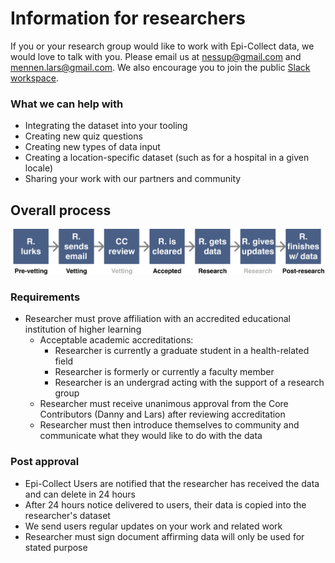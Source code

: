 # Information for researchers

If you or your research group would like to work with Epi-Collect data, we would love to talk with you.
Please email us at nessup@gmail.com and mennen.lars@gmail.com. We also encourage you to join the public
[Slack workspace](https://join.slack.com/t/epi-collect/shared_invite/zt-d24uxjzl-7oT5ljZwRc74VMgozPwAqg).

### What we can help with
- Integrating the dataset into your tooling
- Creating new quiz questions
- Creating new types of data input
- Creating a location-specific dataset (such as for a hospital in a given locale)
- Sharing your work with our partners and community


## Overall process

![Researcher approval process](./docs/assets/researcher-stages.png)

### Requirements

- Researcher must prove affiliation with an accredited educational institution of higher learning
  - Acceptable academic accreditations:
    - Researcher is currently a graduate student in a health-related field
    - Researcher is formerly or currently a faculty member
    - Researcher is an undergrad acting with the support of a research group
  - Researcher must receive unanimous approval from the Core Contributors (Danny and Lars) after reviewing accreditation
  - Researcher must then introduce themselves to community and communicate what they would like to do with the data

### Post approval

- Epi-Collect Users are notified that the researcher has received the data and can delete in 24 hours
- After 24 hours notice delivered to users, their data is copied into the researcher's dataset
- We send users regular updates on your work and related work
- Researcher must sign document affirming data will only be used for stated purpose
